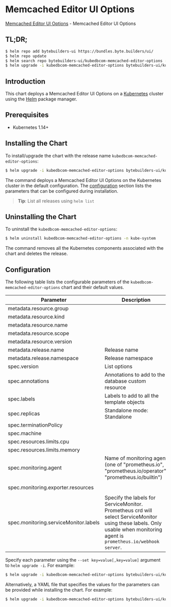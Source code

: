 # Memcached Editor UI Options

[Memcached Editor UI Options](https://byte.builders) - Memcached Editor UI Options

## TL;DR;

```bash
$ helm repo add bytebuilders-ui https://bundles.byte.builders/ui/
$ helm repo update
$ helm search repo bytebuilders-ui/kubedbcom-memcached-editor-options --version=v0.4.13
$ helm upgrade -i kubedbcom-memcached-editor-options bytebuilders-ui/kubedbcom-memcached-editor-options -n kube-system --create-namespace --version=v0.4.13
```

## Introduction

This chart deploys a Memcached Editor UI Options on a [Kubernetes](http://kubernetes.io) cluster using the [Helm](https://helm.sh) package manager.

## Prerequisites

- Kubernetes 1.14+

## Installing the Chart

To install/upgrade the chart with the release name `kubedbcom-memcached-editor-options`:

```bash
$ helm upgrade -i kubedbcom-memcached-editor-options bytebuilders-ui/kubedbcom-memcached-editor-options -n kube-system --create-namespace --version=v0.4.13
```

The command deploys a Memcached Editor UI Options on the Kubernetes cluster in the default configuration. The [configuration](#configuration) section lists the parameters that can be configured during installation.

> **Tip**: List all releases using `helm list`

## Uninstalling the Chart

To uninstall the `kubedbcom-memcached-editor-options`:

```bash
$ helm uninstall kubedbcom-memcached-editor-options -n kube-system
```

The command removes all the Kubernetes components associated with the chart and deletes the release.

## Configuration

The following table lists the configurable parameters of the `kubedbcom-memcached-editor-options` chart and their default values.

|               Parameter               |                                                                                Description                                                                                |                          Default                          |
|---------------------------------------|---------------------------------------------------------------------------------------------------------------------------------------------------------------------------|-----------------------------------------------------------|
| metadata.resource.group               |                                                                                                                                                                           | <code>kubedb.com</code>                                   |
| metadata.resource.kind                |                                                                                                                                                                           | <code>Memcached</code>                                    |
| metadata.resource.name                |                                                                                                                                                                           | <code>memcacheds</code>                                   |
| metadata.resource.scope               |                                                                                                                                                                           | <code>Namespaced</code>                                   |
| metadata.resource.version             |                                                                                                                                                                           | <code>v1alpha2</code>                                     |
| metadata.release.name                 | Release name                                                                                                                                                              | <code>""</code>                                           |
| metadata.release.namespace            | Release namespace                                                                                                                                                         | <code>""</code>                                           |
| spec.version                          | List options                                                                                                                                                              | <code>1.5.4-v1</code>                                     |
| spec.annotations                      | Annotations to add to the database custom resource                                                                                                                        | <code>{}</code>                                           |
| spec.labels                           | Labels to add to all the template objects                                                                                                                                 | <code>{}</code>                                           |
| spec.replicas                         | Standalone mode: Standalone                                                                                                                                               | <code>1</code>                                            |
| spec.terminationPolicy                |                                                                                                                                                                           | <code>WipeOut</code>                                      |
| spec.machine                          |                                                                                                                                                                           | <code>""</code>                                           |
| spec.resources.limits.cpu             |                                                                                                                                                                           | <code>500m</code>                                         |
| spec.resources.limits.memory          |                                                                                                                                                                           | <code>1Gi</code>                                          |
| spec.monitoring.agent                 | Name of monitoring agent (one of "prometheus.io", "prometheus.io/operator", "prometheus.io/builtin")                                                                      | <code>prometheus.io/operator</code>                       |
| spec.monitoring.exporter.resources    |                                                                                                                                                                           | <code>{"requests":{"cpu":"100m","memory":"128Mi"}}</code> |
| spec.monitoring.serviceMonitor.labels | Specify the labels for ServiceMonitor. Prometheus crd will select ServiceMonitor using these labels. Only usable when monitoring agent is `prometheus.io/webhook server`. | <code>{}</code>                                           |


Specify each parameter using the `--set key=value[,key=value]` argument to `helm upgrade -i`. For example:

```bash
$ helm upgrade -i kubedbcom-memcached-editor-options bytebuilders-ui/kubedbcom-memcached-editor-options -n kube-system --create-namespace --version=v0.4.13 --set metadata.resource.group=kubedb.com
```

Alternatively, a YAML file that specifies the values for the parameters can be provided while
installing the chart. For example:

```bash
$ helm upgrade -i kubedbcom-memcached-editor-options bytebuilders-ui/kubedbcom-memcached-editor-options -n kube-system --create-namespace --version=v0.4.13 --values values.yaml
```
